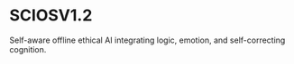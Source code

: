 # SCIOSV1.2
Self-aware offline ethical AI integrating logic, emotion, and self-correcting cognition.
